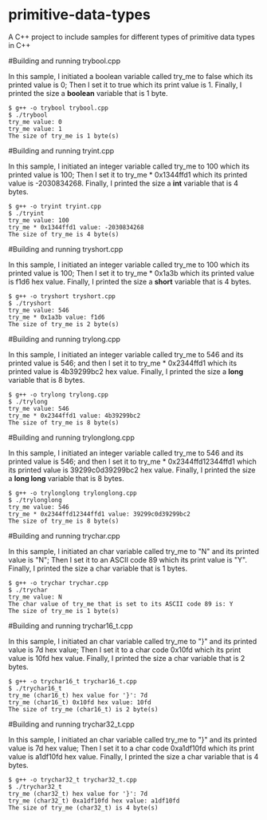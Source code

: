 # primitive-data-types
A C++ project to include samples for different types of primitive data types in C++


#Building and running trybool.cpp

In this sample, I initiated a boolean variable called try_me to false which its printed value is 0; Then I set it to true which its print value is 1. Finally, I printed the size a **boolean** variable that is 1 byte.

```
$ g++ -o trybool trybool.cpp
$ ./trybool
try_me value: 0
try_me value: 1
The size of try_me is 1 byte(s)
```

#Building and running tryint.cpp

In this sample, I initiated an integer variable called try_me to 100 which its printed value is 100; Then I set it to try_me * 0x1344ffd1 which its printed value is -2030834268. Finally, I printed the size a **int** variable that is 4 bytes.

```
$ g++ -o tryint tryint.cpp
$ ./tryint
try_me value: 100
try_me * 0x1344ffd1 value: -2030834268
The size of try_me is 4 byte(s)
```

#Building and running tryshort.cpp

In this sample, I initiated an integer variable called try_me to 100 which its printed value is 100; Then I set it to try_me * 0x1a3b which its printed value is f1d6 hex value. Finally, I printed the size a **short** variable that is 4 bytes.

```
$ g++ -o tryshort tryshort.cpp
$ ./tryshort
try_me value: 546
try_me * 0x1a3b value: f1d6
The size of try_me is 2 byte(s)
```

#Building and running trylong.cpp

In this sample, I initiated an integer variable called try_me to 546 and its printed value is 546; and then I set it to try_me * 0x2344ffd1 which its printed value is 4b39299bc2 hex value. Finally, I printed the size a **long** variable that is 8 bytes.

```
$ g++ -o trylong trylong.cpp
$ ./trylong
try_me value: 546
try_me * 0x2344ffd1 value: 4b39299bc2
The size of try_me is 8 byte(s)
```

#Building and running trylonglong.cpp

In this sample, I initiated an integer variable called try_me to 546 and its printed value is 546; and then I set it to try_me * 0x2344ffd12344ffd1 which its printed value is 39299c0d39299bc2 hex value. Finally, I printed the size a **long long** variable that is 8 bytes.

```
$ g++ -o trylonglong trylonglong.cpp
$ ./trylonglong
try_me value: 546
try_me * 0x2344ffd12344ffd1 value: 39299c0d39299bc2
The size of try_me is 8 byte(s)
```

#Building and running trychar.cpp

In this sample, I initiated an char variable called try_me to "N" and its printed value is "N"; Then I set it to an ASCII code 89 which its print value is "Y". Finally, I printed the size a char variable that is 1 bytes.

```
$ g++ -o trychar trychar.cpp
$ ./trychar
try_me value: N
The char value of try_me that is set to its ASCII code 89 is: Y
The size of try_me is 1 byte(s)
```

#Building and running trychar16_t.cpp

In this sample, I initiated an char variable called try_me to "}" and its printed value is 7d hex value; Then I set it to a char code 0x10fd which its print value is 10fd hex value. Finally, I printed the size a char variable that is 2 bytes.

```
$ g++ -o trychar16_t trychar16_t.cpp
$ ./trychar16_t
try_me (char16_t) hex value for '}': 7d
try_me (char16_t) 0x10fd hex value: 10fd
The size of try_me (char16_t) is 2 byte(s)
```

#Building and running trychar32_t.cpp

In this sample, I initiated an char variable called try_me to "}" and its printed value is 7d hex value; Then I set it to a char code 0xa1df10fd which its print value is a1df10fd hex value. Finally, I printed the size a char variable that is 4 bytes.

```
$ g++ -o trychar32_t trychar32_t.cpp
$ ./trychar32_t
try_me (char32_t) hex value for '}': 7d
try_me (char32_t) 0xa1df10fd hex value: a1df10fd
The size of try_me (char32_t) is 4 byte(s)
```
